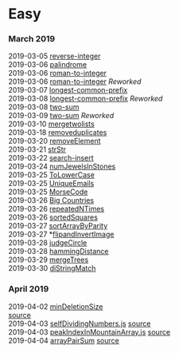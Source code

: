 # Easy

### March 2019

2019-03-05 [reverse-integer](reverse-integer.js)  
2019-03-06 [palindrome](palindrome.js)  
2019-03-06 [roman-to-integer](romantointeger.js)  
2019-03-06 [roman-to-integer](romantointeger.js) *Reworked*  
2019-03-07 [longest-common-prefix](longestcommonprefix.js)  
2019-03-08 [longest-common-prefix](longestcommonprefix.js) *Reworked*  
2019-03-08 [two-sum](twosum.js)  
2019-03-09 [two-sum](twosum.js) *Reworked*  
2019-03-10 [mergetwolists](mergetwolists.js)  
2019-03-18 [removeduplicates](removeDuplicates.js)  
2019-03-20 [removeElement](removeElement.js)  
2019-03-21 [strStr](strStr.js)  
2019-03-22 [search-insert](searchInsert.js)  
2019-03-24 [numJewelsInStones](numJewelsInStones.js)  
2019-03-25 [ToLowerCase](toLowerCase.js)  
2019-03-25 [UniqueEmails](numUniqueEmails.js)  
2019-03-25 [MorseCode](uniqueMorseRepresentations.js)  
2019-03-26 [Big Countries](bigCountries.sql)  
2019-03-26 [repeatedNTimes](repeatedNTimes.js)  
2019-03-26 [sortedSquares](sortedSquares.js)  
2019-03-27 [sortArrayByParity](sortArrayByParity.js)  
2019-03-27 *[flipandInvertImage](flipAndInvertImage.js)  
2019-03-28 [judgeCircle](judgeCircle.js)  
2019-03-28 [hammingDistance](hammingDistance.js)  
2019-03-29 [mergeTrees](mergeTrees.js)  
2019-03-30 [diStringMatch](diStringMatch.js)  



### April 2019

2019-04-02 	[minDeletionSize](minDeletionSize.js)  
			[source](https://leetcode.com/problems/delete-columns-to-make-sorted/)  
2019-04-03  [selfDividingNumbers.js](selfDividingNumbers.js)  [source](https://leetcode.com/problems/self-dividing-numbers/)  
2019-04-03	[peakIndexInMountainArray.js](peakIndexInMountainArray.js)  [source](https://leetcode.com/problems/peak-index-in-a-mountain-array/)  
2019-04-04 [arrayPairSum](arrayPairSum.js) [source](https://leetcode.com/problems/array-partition-i/)  